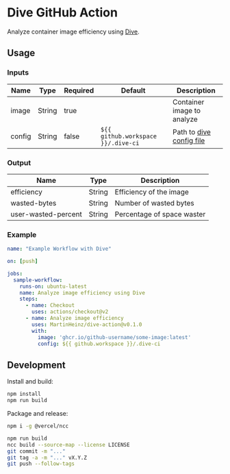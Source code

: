 # Dive GitHub Action

Analyze container image efficiency using [Dive](https://github.com/wagoodman/dive).

## Usage

### Inputs

| Name    | Type   | Required | Default                             | Description                                                                  |
| ------- | ------ | -------- | ----------------------------------- | ---------------------------------------------------------------------------- |
| image   | String | true     |                                     | Container image to analyze                                                   |
| config  | String | false    | `${{ github.workspace }}/.dive-ci`  | Path to [dive config file](https://github.com/wagoodman/dive#ci-integration) |

### Output

| Name                | Type    | Description                 |
| ------------------- | ------- | --------------------------- |
| efficiency          | String  | Efficiency of the image     |
| wasted-bytes        | String  | Number of wasted bytes      |
| user-wasted-percent | String  | Percentage of space waster  |

### Example

```yaml
name: "Example Workflow with Dive"

on: [push]

jobs:
  sample-workflow:
    runs-on: ubuntu-latest
    name: Analyze image efficiency using Dive
    steps:
      - name: Checkout
        uses: actions/checkout@v2
      - name: Analyze image efficiency
        uses: MartinHeinz/dive-action@v0.1.0
        with:
          image: 'ghcr.io/github-username/some-image:latest'
          config: ${{ github.workspace }}/.dive-ci
```

## Development

Install and build:

```bash
npm install
npm run build
```

Package and release:

```bash
npm i -g @vercel/ncc

npm run build
ncc build --source-map --license LICENSE
git commit -m "..."
git tag -a -m "..." vX.Y.Z
git push --follow-tags
```
